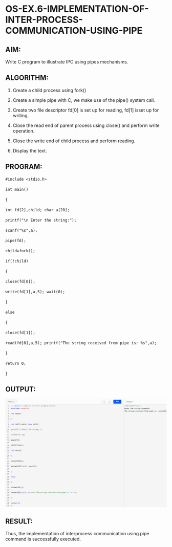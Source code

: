 # OS-EX.6-IMPLEMENTATION-OF-INTER-PROCESS-COMMUNICATION-USING-PIPE

## AIM:
Write C program to illustrate IPC using pipes mechanisms.

## ALGORITHM:
1. Create a child process using fork()

2. Create a simple pipe with C, we make use of the pipe() system call.

3. Create two file descriptor fd[0] is set up for reading, fd[1] isset up for writing.

4. Close the read end of parent process using close() and perform write operation.

5. Close the write end of child process and perform reading.

6. Display the text.


## PROGRAM:
```
#include <stdio.h>

int main()

{

int fd[2],child; char a[20];

printf("\n Enter the string:");

scanf("%s",a);

pipe(fd);

child=fork();

if(!child)

{

close(fd[0]);

write(fd[1],a,5); wait(0);

}

else

{

close(fd[1]);

read(fd[0],a,5); printf("The string received from pipe is: %s",a);

}

return 0;

}
```

## OUTPUT:
![OS-EX.6-IMPLEMENTATION-OF-INTER-PROCESS-COMMUNICATION-USING-PIPE](os6.png)


## RESULT:
Thus, the implementation of interprocess communication using pipe command is successfully executed.
